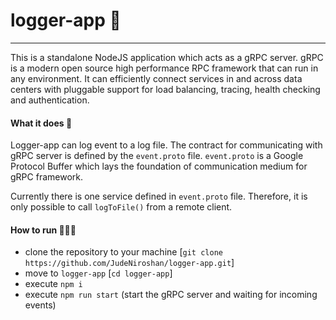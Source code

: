 #  logger-app 📠
----

This is a standalone NodeJS application which acts as a gRPC server. gRPC is a modern open source high performance RPC framework that can run in any environment. It can efficiently connect services in and across data centers with pluggable support for load balancing, tracing, health checking and authentication.

#### What it does 🤔

Logger-app can log event to a log file. The contract for communicating with gRPC server is defined by the `event.proto` file. `event.proto` is a Google Protocol Buffer which lays the foundation of communication medium for gRPC framework.

Currently there is one service defined in `event.proto` file. Therefore, it is only possible to call `logToFile()` from a remote client.

#### How to run 🏃🏽‍♂️

 - clone the repository to your machine [`git clone https://github.com/JudeNiroshan/logger-app.git`]
 - move to `logger-app` [`cd logger-app`]
 - execute `npm i`
 - execute `npm run start` (start the gRPC server and waiting for incoming events)
